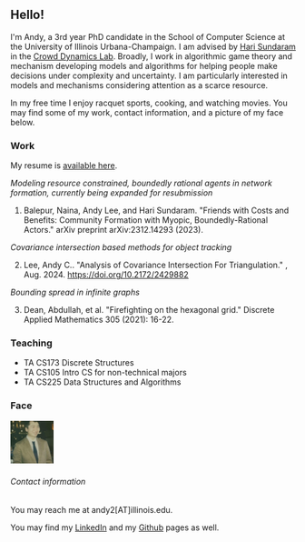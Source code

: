 ## Hello!

I'm Andy, a 3rd year PhD candidate in the School of Computer Science at the University of Illinois Urbana-Champaign. I am advised by [Hari Sundaram](https://sundaram.cs.illinois.edu/) in the [Crowd Dynamics Lab](https://crowddynamicslab.github.io/). Broadly, I work in algorithmic game theory and mechanism developing models and algorithms for helping people make decisions under complexity and uncertainty. I am particularly interested in models and mechanisms considering attention as a scarce resource.

In my free time I enjoy racquet sports, cooking, and watching movies. You may find some of my work, contact information, and a picture of my face below.

### Work

My resume is [available here](/ResearchResumeSEPT25.pdf).

  _Modeling resource constrained, boundedly rational agents in network formation, currently being expanded for resubmission_

1. Balepur, Naina, Andy Lee, and Hari Sundaram. "Friends with Costs and Benefits: Community Formation with Myopic, Boundedly-Rational Actors." arXiv preprint arXiv:2312.14293 (2023).

  _Covariance intersection based methods for object tracking_

2. Lee, Andy C.. "Analysis of Covariance Intersection For Triangulation." , Aug. 2024. https://doi.org/10.2172/2429882

  _Bounding spread in infinite graphs_

3. Dean, Abdullah, et al. "Firefighting on the hexagonal grid." Discrete Applied Mathematics 305 (2021): 16-22.

### Teaching

* TA CS173 Discrete Structures
* TA CS105 Intro CS for non-technical majors
* TA CS225 Data Structures and Algorithms

### Face

<img alt="An image of my face." src="/profile_picture.jpg" width="15%">

###### Contact information

You may reach me at andy2\[AT]illinois.edu.

You may find my [LinkedIn](https://www.linkedin.com/in/anandyclee/) and my [Github](https://github.com/andyclee) pages as well.

